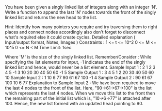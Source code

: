 You have been given a singly linked list of integers along with an integer 'N'. Write a function to append the last 'N' nodes towards the front of the singly linked list and returns the new head to the list.

Hint:
Identify how many pointers you require and try traversing them to right places and connect nodes accordingly also don't forget to disconnect what's required else it could create cycles.
Detailed explanation ( Input/output format, Notes, Images )
Constraints :
1 <= t <= 10^2
0 <= M <= 10^5
0 <= N < M
Time Limit: 1sec

Where 'M' is the size of the singly linked list.
Remember/Consider :
While specifying the list elements for input, -1 indicates the end of the singly linked list and hence, would never be a list element.
Sample Input 1 :
2
1 2 3 4 5 -1
3
10 20 30 40 50 60 -1
5
Sample Output 1 :
3 4 5 1 2
20 30 40 50 60 10
Sample Input 2 :
1
10 6 77 90 61 67 100 -1
4
Sample Output 2 :
90 61 67 100 10 6 77 
 Explanation to Sample Input 2 :
We have been required to move the last 4 nodes to the front of the list. Here, "90->61->67->100" is the list which represents the last 4 nodes. When we move this list to the front then the remaining part of the initial list which is, "10->6->77" is attached after 100. Hence, the new list formed with an updated head pointing to 90.

